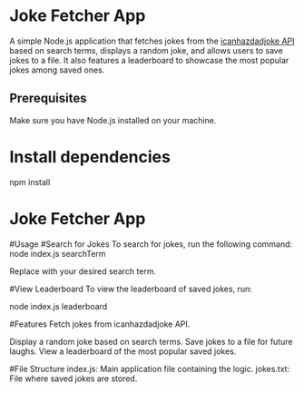 # Joke Fetcher App

A simple Node.js application that fetches jokes from the [icanhazdadjoke API](https://icanhazdadjoke.com/) based on search terms, displays a random joke, and allows users to save jokes to a file. It also features a leaderboard to showcase the most popular jokes among saved ones.

## Prerequisites

Make sure you have Node.js installed on your machine.


# Install dependencies
npm install




# Joke Fetcher App




#Usage
#Search for Jokes
To search for jokes, run the following command:
node index.js searchTerm

Replace <searchTerm> with your desired search term.

#View Leaderboard
To view the leaderboard of saved jokes, run:




node index.js leaderboard


#Features
Fetch jokes from icanhazdadjoke API.


Display a random joke based on search terms.
Save jokes to a file for future laughs.
View a leaderboard of the most popular saved jokes.

#File Structure
index.js: Main application file containing the logic.
jokes.txt: File where saved jokes are stored.
